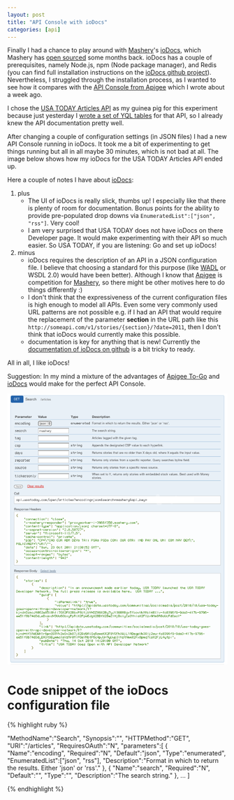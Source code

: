 ```yaml
---
layout: post
title: "API Console with ioDocs"
categories: [api]
---
```


Finally I had a chance to play around with [Mashery][mashery]'s [ioDocs][], which Mashery has [open sourced](http://mashery.com/press/release/iodocs.html) some months back. ioDocs has a couple of prerequisites, namely Node.js, npm (Node package manager), and Redis (you can find full installation instructions on the [ioDocs github project][ioDocs_source]). Nevertheless, I struggled through the installation process, as I wanted to see how it compares with the [API Console from Apigee](http://spier.hu/2011/10/apigee-console-for-rubygems-api/) which I wrote about a week ago.

I chose the [USA TODAY Articles API](http://developer.usatoday.com/docs/read/articles) as my guinea pig for this experiment because just yesterday I [wrote a set of YQL tables](http://bit.ly/otN0XX) for that API, so I already knew the API documentation pretty well.

After changing a couple of configuration settings (in JSON files) I had a new API Console running in ioDocs. It took me a bit of experimenting to get things running but all in all maybe 30 minutes, which is not bad at all. The image below shows how my ioDocs for the USA TODAY Articles API ended up.

Here a couple of notes I have about [ioDocs][]:

1. plus
	- The UI of ioDocs is really slick, thumbs up! I especially like that there is plenty of room for documentation. Bonus points for the ability to provide pre-populated drop downs via `EnumeratedList":["json", "rss"]`. Very cool!
	- I am very surprised that USA TODAY does not have ioDocs on there Developer page. It would make experimenting with their API so much easier. So USA TODAY, if you are listening: Go and set up ioDocs!
2. minus
	- ioDocs requires the description of an API in a JSON configuration file. I believe that choosing a standard for this purpose (like [WADL](http://wadl.java.net) or WSDL 2.0) would have been better). Although I know that [Apigee][apigee] is competition for [Mashery][mashery], so there might be other motives here to do things differently :)
	- I don't think that the expressiveness of the current configuration files is high enough to model all APIs. Even some very commonly used URL patterns are not possible e.g. if I had an API that would require the replacement of the parameter **section** in the URL path like this `http://someapi.com/v1/stories/{section}/?date=2011`, then I don't think that ioDocs would currently make this possible.
	- documentation is key for anything that is new! Currently the [documentation of ioDocs on github][ioDocs_source] is a bit tricky to ready.
	
All in all, I like ioDocs! 

Suggestion: In my mind a mixture of the advantages of [Apigee To-Go][apigee_togo] and [ioDocs][] would make for the perfect API Console.


![Experiment with ioDocs for USA TODAY Articles API](/images/iodocs_usatoday.png "Experiment with ioDocs for USA TODAY Articles API")

# Code snippet of the ioDocs configuration file

{% highlight ruby %}

"MethodName":"Search",
"Synopsis":"",
"HTTPMethod":"GET",
"URI":"/articles",
"RequiresOAuth":"N",
"parameters":[
   {
			"Name":"encoding",
			"Required":"N",
			"Default":"json",
			"Type":"enumerated",
			"EnumeratedList":["json", "rss"],
			"Description":"Format in which to return the results. Either 'json' or 'rss'."
   },
   {
			"Name":"search",
			"Required":"N",
			"Default":"",
			"Type":"",
			"Description":"The search string."
   },
	 ...
]

{% endhighlight %}


[mashery]: http://mashery.com
[ioDocs]: http://developer.mashery.com/iodocs
[ioDocs_source]: https://github.com/mashery/iodocs
[apigee]: http://apigee.com
[apigee_togo]: http://apigee.com/about/products_togo.html
